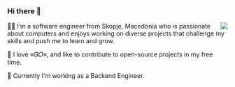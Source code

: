 ### Hi there 👋

<a href="https://github.com/anuraghazra/github-readme-stats">
  <img align="right" src="https://github-readme-stats.vercel.app/api?username=patche-v&hide=stars,issues&hide_rank=true&count_private=true&title_color=BA5F17&icon_color=84628F&text_color=BEBEBE&bg_color=242424" />
</a>

:man_technologist: I’m a software engineer from Skopje, Macedonia who is passionate about computers and enjoys working on diverse projects that challenge my skills and push me to learn and grow.

🔭 I love ≡𝐺𝑂≡, and like to contribute to open-source projects in my free time. 

:construction_worker: Currently I'm working as a Backend Engineer. 



<!--
**patche-v/patche-v** is a ✨ _special_ ✨ repository because its `README.md` (this file) appears on your GitHub profile.

Here are some ideas to get you started:

- 🔭 I’m currently working on ...
- 🌱 I’m currently learning ...
- 👯 I’m looking to collaborate on ...
- 🤔 I’m looking for help with ...
- 💬 Ask me about ...
- 📫 How to reach me: ...
- 😄 Pronouns: ...
- ⚡ Fun fact: ...
-->
